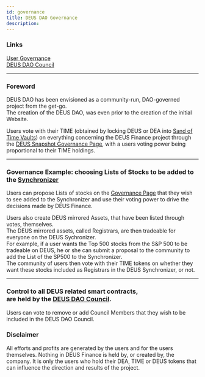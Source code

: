 ```yaml
---
id: governance
title: DEUS DAO Governance 
description:
---
```

### Links
[User Governance](https://snapshot.org/#/dea.eth/) <br/>
[DEUS DAO Council](https://client.aragon.org/#/deus) 


--------------------

### Foreword
DEUS DAO has been envisioned as a community-run, DAO-governed project from the get-go. <br/>
The creation of the DEUS DAO, was even prior to the creation of the initial Website.

Users vote with their TIME (obtained by locking DEUS or DEA into [Sand of Time Vaults](vaults.md)) on everything concerning the DEUS Finance project through the [DEUS Snapshot Governance Page](https://snapshot.org/#/dea.eth/), with a users voting power being proportional to their TIME holdings.

-------

### Governance Example: choosing Lists of Stocks to be added to the [Synchronizer](https://app.deus.finance/crosschain/bsc/synchronizer)


Users can propose Lists of stocks on the [Governance Page](https://snapshot.org/#/dea.eth/) that they wish to see added to the Synchronizer and use their voting power to drive the decisions made by DEUS Finance. <br/>


Users also create DEUS mirrored Assets, that have been listed through votes, themselves.<br/>
The DEUS mirrored assets, called Registrars, are then tradeable for everyone on the DEUS Sychronizer. <br/>
For example, if a user wants the Top 500 stocks from the S&P 500 to be tradeable on DEUS, he or she can submit a proposal to the community to add the List of the SP500 to the Synchronizer.<br/> The community of users then vote with their TIME tokens on whether they want these stocks included as Registrars in the DEUS Synchronizer, or not.

----

### Control to all DEUS related smart contracts, <br/> are held by the [DEUS DAO Council](https://client.aragon.org/#/deus).
Users can vote to remove or add Council Members that they wish to be included in the DEUS DAO Council.<br/>


### Disclaimer
All efforts and profits are generated by the users and for the users themselves. Nothing in DEUS Finance is held by, or created by, the company. It is only the users who hold their DEA, TIME or DEUS tokens that can influence the direction and results of the project.

